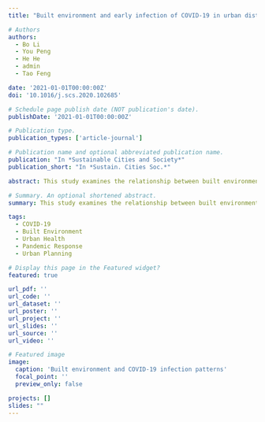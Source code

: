 ```yaml
---
title: "Built environment and early infection of COVID-19 in urban districts: a case study of Huangzhou (2021)"

# Authors
authors:
  - Bo Li
  - You Peng
  - He He
  - admin
  - Tao Feng

date: '2021-01-01T00:00:00Z'
doi: '10.1016/j.scs.2020.102685'

# Schedule page publish date (NOT publication's date).
publishDate: '2021-01-01T00:00:00Z'

# Publication type.
publication_types: ['article-journal']

# Publication name and optional abbreviated publication name.
publication: "In *Sustainable Cities and Society*"
publication_short: "In *Sustain. Cities Soc.*"

abstract: This study examines the relationship between built environment characteristics and early COVID-19 infection patterns in urban districts, using Huangzhou as a case study. We analyze how various urban design features, density patterns, and infrastructure elements influenced the spatial distribution of early COVID-19 cases. The findings provide important insights for urban planning and public health policy in the context of pandemic preparedness and response.

# Summary. An optional shortened abstract.
summary: This study examines the relationship between built environment characteristics and early COVID-19 infection patterns in urban districts, using Huangzhou as a case study.

tags:
  - COVID-19
  - Built Environment
  - Urban Health
  - Pandemic Response
  - Urban Planning

# Display this page in the Featured widget?
featured: true

url_pdf: ''
url_code: ''
url_dataset: ''
url_poster: ''
url_project: ''
url_slides: ''
url_source: ''
url_video: ''

# Featured image
image:
  caption: 'Built environment and COVID-19 infection patterns'
  focal_point: ''
  preview_only: false

projects: []
slides: ""
---
```

